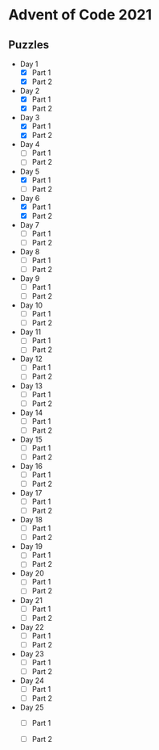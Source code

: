 # Advent of Code 2021

## Puzzles
 - Day 1
   - [x] Part 1
   - [x] Part 2
 - Day 2
   - [x] Part 1
   - [x] Part 2
 - Day 3
   - [x] Part 1
   - [x] Part 2
 - Day 4
   - [ ] Part 1
   - [ ] Part 2
 - Day 5
   - [x] Part 1
   - [ ] Part 2
 - Day 6
   - [x] Part 1
   - [x] Part 2
 - Day 7
   - [ ] Part 1
   - [ ] Part 2
 - Day 8
   - [ ] Part 1
   - [ ] Part 2
 - Day 9
   - [ ] Part 1
   - [ ] Part 2
 - Day 10
   - [ ] Part 1
   - [ ] Part 2
 - Day 11
   - [ ] Part 1
   - [ ] Part 2
 - Day 12
   - [ ] Part 1
   - [ ] Part 2
 - Day 13
   - [ ] Part 1
   - [ ] Part 2
 - Day 14
   - [ ] Part 1
   - [ ] Part 2
 - Day 15
   - [ ] Part 1
   - [ ] Part 2
 - Day 16
   - [ ] Part 1
   - [ ] Part 2
 - Day 17
   - [ ] Part 1
   - [ ] Part 2
 - Day 18
   - [ ] Part 1
   - [ ] Part 2
 - Day 19
   - [ ] Part 1
   - [ ] Part 2
 - Day 20
   - [ ] Part 1
   - [ ] Part 2
 - Day 21
   - [ ] Part 1
   - [ ] Part 2
 - Day 22
   - [ ] Part 1
   - [ ] Part 2
 - Day 23
   - [ ] Part 1
   - [ ] Part 2
 - Day 24
   - [ ] Part 1
   - [ ] Part 2
 - Day 25
   - [ ] Part 1
   - [ ] Part 2

 
